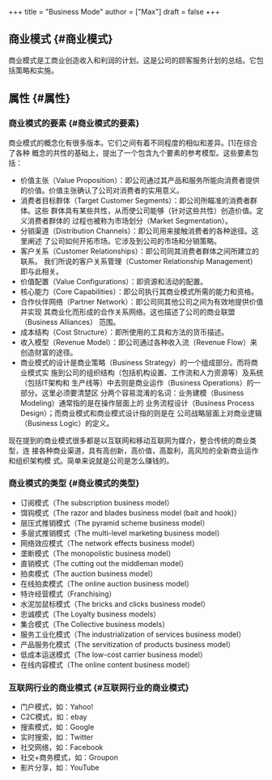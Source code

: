 +++
title = "Business Mode"
author = ["Max"]
draft = false
+++

## 商业模式 {#商业模式}

商业模式是工商业创造收入和利润的计划。这是公司的顾客服务计划的总结。它包括策略和实施。


## 属性 {#属性}


### 商业模式的要素 {#商业模式的要素}

商业模式的概念化有很多版本。它们之间有着不同程度的相似和差异。[1]在综合了各种
概念的共性的基础上，提出了一个包含九个要素的参考模型。这些要素包括：

-   价值主张（Value Proposition）：即公司通过其产品和服务所能向消费者提供的价值。价值主张确认了公司对消费者的实用意义。
-   消费者目标群体（Target Customer Segments）：即公司所瞄准的消费者群体。这些
    群体具有某些共性，从而使公司能够（针对这些共性）创造价值。定义消费者群体的
    过程也被称为市场划分（Market Segmentation）。
-   分销渠道（Distribution Channels）：即公司用来接触消费者的各种途径。这里阐述
    了公司如何开拓市场。它涉及到公司的市场和分销策略。
-   客户关系（Customer Relationships）：即公司同其消费者群体之间所建立的联系。
    我们所说的客户关系管理（Customer Relationship Management）即与此相关。
-   价值配置（Value Configurations）：即资源和活动的配置。
-   核心能力（Core Capabilities）：即公司执行其商业模式所需的能力和资格。
-   合作伙伴网络（Partner Network）：即公司同其他公司之间为有效地提供价值并实现
    其商业化而形成的合作关系网络。这也描述了公司的商业联盟（Business Alliances）
    范围。
-   成本结构（Cost Structure）：即所使用的工具和方法的货币描述。
-   收入模型（Revenue Model）：即公司通过各种收入流（Revenue Flow）来创造财富的途径。
-   商业模式的设计是商业策略（Business Strategy）的一个组成部分。而将商业模式实
    施到公司的组织结构（包括机构设置、工作流和人力资源等）及系统（包括IT架构和
    生产线等）中去则是商业运作（Business Operations）的一部分。这里必须要清楚区
    分两个容易混淆的名词：业务建模（Business Modeling）通常指的是在操作层面上的
    业务流程设计（Business Process Design）；而商业模式和商业模式设计指的则是在
    公司战略层面上对商业逻辑（Business Logic）的定义。

现在提到的商业模式很多都是以互联网和移动互联网为媒介，整合传统的商业类型，连
接各种商业渠道，具有高创新，高价值，高盈利，高风险的全新商业运作和组织架构模
式。简单来说就是公司是怎么赚钱的。


### 商业模式的类型 {#商业模式的类型}

-   订阅模式（The subscription business model）
-   饵钩模式（The razor and blades business model (bait and hook)）
-   层压式推销模式（The pyramid scheme business model）
-   多层式推销模式（The multi-level marketing business model）
-   网络效应模式（The network effects business model）
-   垄断模式（The monopolistic business model）
-   直销模式（The cutting out the middleman model）
-   拍卖模式（The auction business model）
-   在线拍卖模式（The online auction business model）
-   特许经营模式（Franchising）
-   水泥加鼠标模式（The bricks and clicks business model）
-   忠诚模式（The Loyalty business models）
-   集合模式（The Collective business models）
-   服务工业化模式（The industrialization of services business model）
-   产品服务化模式（The servitization of products business model）
-   低成本运送模式（The low-cost carrier business model）
-   在线内容模式（The online content business model）


### 互联网行业的商业模式 {#互联网行业的商业模式}

-   门户模式，如：Yahoo!
-   C2C模式，如：ebay
-   搜索模式，如：Google
-   实时搜索，如：Twitter
-   社交网络，如：Facebook
-   社交+商务模式，如：Groupon
-   影片分享，如：YouTube
